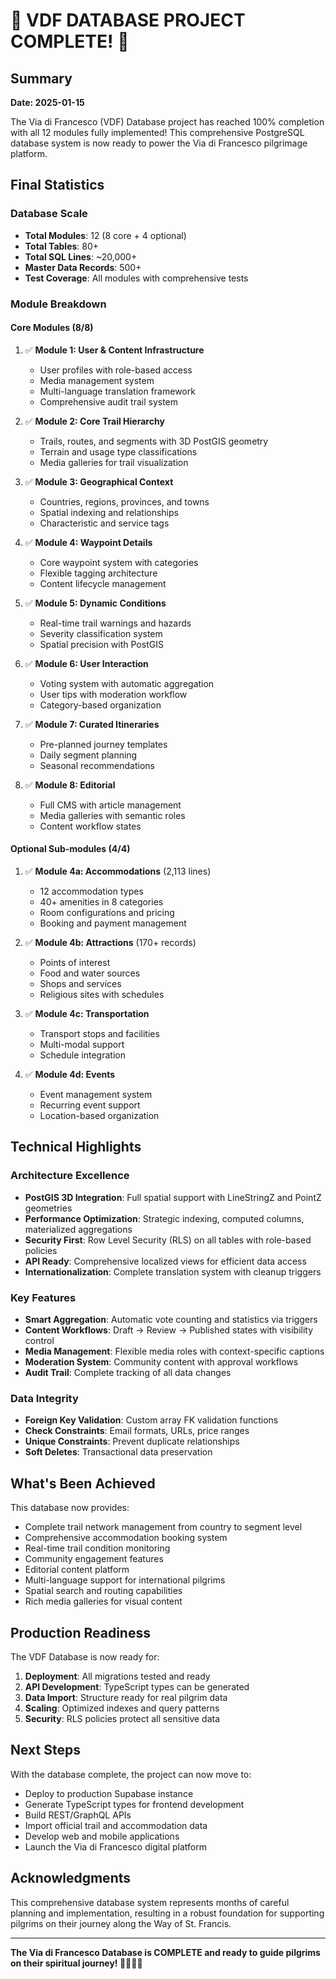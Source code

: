 # 🎉 VDF DATABASE PROJECT COMPLETE! 🎉

## Summary
**Date: 2025-01-15**

The Via di Francesco (VDF) Database project has reached 100% completion with all 12 modules fully implemented! This comprehensive PostgreSQL database system is now ready to power the Via di Francesco pilgrimage platform.

## Final Statistics

### Database Scale
- **Total Modules**: 12 (8 core + 4 optional)
- **Total Tables**: 80+
- **Total SQL Lines**: ~20,000+
- **Master Data Records**: 500+
- **Test Coverage**: All modules with comprehensive tests

### Module Breakdown

#### Core Modules (8/8)
1. ✅ **Module 1: User & Content Infrastructure**
   - User profiles with role-based access
   - Media management system
   - Multi-language translation framework
   - Comprehensive audit trail system

2. ✅ **Module 2: Core Trail Hierarchy**
   - Trails, routes, and segments with 3D PostGIS geometry
   - Terrain and usage type classifications
   - Media galleries for trail visualization

3. ✅ **Module 3: Geographical Context**
   - Countries, regions, provinces, and towns
   - Spatial indexing and relationships
   - Characteristic and service tags

4. ✅ **Module 4: Waypoint Details**
   - Core waypoint system with categories
   - Flexible tagging architecture
   - Content lifecycle management

5. ✅ **Module 5: Dynamic Conditions**
   - Real-time trail warnings and hazards
   - Severity classification system
   - Spatial precision with PostGIS

6. ✅ **Module 6: User Interaction**
   - Voting system with automatic aggregation
   - User tips with moderation workflow
   - Category-based organization

7. ✅ **Module 7: Curated Itineraries**
   - Pre-planned journey templates
   - Daily segment planning
   - Seasonal recommendations

8. ✅ **Module 8: Editorial**
   - Full CMS with article management
   - Media galleries with semantic roles
   - Content workflow states

#### Optional Sub-modules (4/4)
1. ✅ **Module 4a: Accommodations** (2,113 lines)
   - 12 accommodation types
   - 40+ amenities in 8 categories
   - Room configurations and pricing
   - Booking and payment management

2. ✅ **Module 4b: Attractions** (170+ records)
   - Points of interest
   - Food and water sources
   - Shops and services
   - Religious sites with schedules

3. ✅ **Module 4c: Transportation**
   - Transport stops and facilities
   - Multi-modal support
   - Schedule integration

4. ✅ **Module 4d: Events**
   - Event management system
   - Recurring event support
   - Location-based organization

## Technical Highlights

### Architecture Excellence
- **PostGIS 3D Integration**: Full spatial support with LineStringZ and PointZ geometries
- **Performance Optimization**: Strategic indexing, computed columns, materialized aggregations
- **Security First**: Row Level Security (RLS) on all tables with role-based policies
- **API Ready**: Comprehensive localized views for efficient data access
- **Internationalization**: Complete translation system with cleanup triggers

### Key Features
- **Smart Aggregation**: Automatic vote counting and statistics via triggers
- **Content Workflows**: Draft → Review → Published states with visibility control
- **Media Management**: Flexible media roles with context-specific captions
- **Moderation System**: Community content with approval workflows
- **Audit Trail**: Complete tracking of all data changes

### Data Integrity
- **Foreign Key Validation**: Custom array FK validation functions
- **Check Constraints**: Email formats, URLs, price ranges
- **Unique Constraints**: Prevent duplicate relationships
- **Soft Deletes**: Transactional data preservation

## What's Been Achieved

This database now provides:
- Complete trail network management from country to segment level
- Comprehensive accommodation booking system
- Real-time trail condition monitoring
- Community engagement features
- Editorial content platform
- Multi-language support for international pilgrims
- Spatial search and routing capabilities
- Rich media galleries for visual content

## Production Readiness

The VDF Database is now ready for:
1. **Deployment**: All migrations tested and ready
2. **API Development**: TypeScript types can be generated
3. **Data Import**: Structure ready for real pilgrim data
4. **Scaling**: Optimized indexes and query patterns
5. **Security**: RLS policies protect all sensitive data

## Next Steps

With the database complete, the project can now move to:
- Deploy to production Supabase instance
- Generate TypeScript types for frontend development
- Build REST/GraphQL APIs
- Import official trail and accommodation data
- Develop web and mobile applications
- Launch the Via di Francesco digital platform

## Acknowledgments

This comprehensive database system represents months of careful planning and implementation, resulting in a robust foundation for supporting pilgrims on their journey along the Way of St. Francis.

---

**The Via di Francesco Database is COMPLETE and ready to guide pilgrims on their spiritual journey! 🚶‍♂️🚶‍♀️**